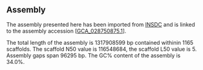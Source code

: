 **Assembly**
--------

The assembly presented here has been imported from [INSDC](http://www.insdc.org) and is linked to the assembly accession [[GCA\_028750875.1](http://www.ebi.ac.uk/ena/data/view/GCA_028750875.1)].

The total length of the assembly is 1317908599 bp contained withinin 1165 scaffolds.
The scaffold N50 value is 116548684, the scaffold L50 value is 5.
Assembly gaps span 96295 bp. The GC% content of the assembly is 34.0%.
